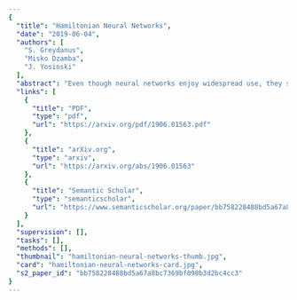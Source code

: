 ```yaml
---
{
  "title": "Hamiltonian Neural Networks",
  "date": "2019-06-04",
  "authors": [
    "S. Greydanus",
    "Misko Dzamba",
    "J. Yosinski"
  ],
  "abstract": "Even though neural networks enjoy widespread use, they still struggle to learn the basic laws of physics. How might we endow them with better inductive biases? In this paper, we draw inspiration from Hamiltonian mechanics to train models that learn and respect exact conservation laws in an unsupervised manner. We evaluate our models on problems where conservation of energy is important, including the two-body problem and pixel observations of a pendulum. Our model trains faster and generalizes better than a regular neural network. An interesting side effect is that our model is perfectly reversible in time.",
  "links": [
    {
      "title": "PDF",
      "type": "pdf",
      "url": "https://arxiv.org/pdf/1906.01563.pdf"
    },
    {
      "title": "arXiv.org",
      "type": "arxiv",
      "url": "https://arxiv.org/abs/1906.01563"
    },
    {
      "title": "Semantic Scholar",
      "type": "semanticscholar",
      "url": "https://www.semanticscholar.org/paper/bb758228488bd5a67a8bc7369bf090b3d2bc4cc3"
    }
  ],
  "supervision": [],
  "tasks": [],
  "methods": [],
  "thumbnail": "hamiltonian-neural-networks-thumb.jpg",
  "card": "hamiltonian-neural-networks-card.jpg",
  "s2_paper_id": "bb758228488bd5a67a8bc7369bf090b3d2bc4cc3"
}
---
```


